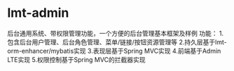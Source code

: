 # lmt-admin
后台通用系统、带权限管理功能，一个方便的后台管理基本框架及样例
功能：
1.包含后台用户管理、后台角色管理、菜单/链接/按钮资源管理等
2.持久层基于lmt-orm-enhancer/mybatis实现
3.表现层基于Spring MVC实现
4.前端基于Admin LTE实现
5.权限控制基于Spring MVC的拦截器实现
